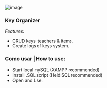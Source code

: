 ![image](https://user-images.githubusercontent.com/116142881/196614491-ac8128ab-af09-4a4c-b0f4-c0e3d9c0d28d.png)

### Key Organizer

*Features:*
- CRUD keys, teachers & items.
- Create logs of keys system.

### Como usar | How to use:

- Start local mySQL (XAMPP recommended)
- Install .SQL script (HeidiSQL recommended)
- Open and Use.
